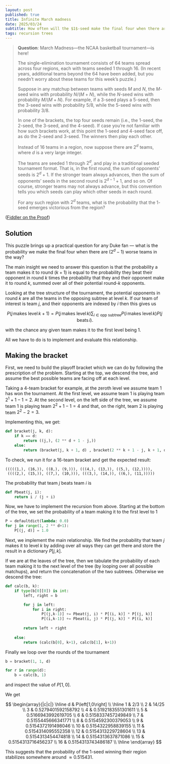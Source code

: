 ```yaml
---
layout: post
published: true
title: Infinite March madness
date: 2025/03/24
subtitle: How often will the $1$-seed make the final four when there are $\left(2^d-1\right)$ worse teams in their region?
tags: recursion trees
---
```


>**Question**: March Madness—the NCAA basketball tournament—is here!
>
>The single-elimination tournament consists of $64$ teams spread across four regions, each with teams seeded $1$ through $16.$ (In recent years, additional teams beyond the $64$ have been added, but you needn’t worry about these teams for this week’s puzzle.)
>
>Suppose in any matchup between teams with seeds $M$ and $N,$ the $M$-seed wins with probability $N/(M+N),$ while the $N$-seed wins with probability $M/(M+N).$ For example, if a $3$-seed plays a $5$-seed, then the $3$-seed wins with probability $5/8,$ while the $5$-seed wins with probability $3/8.$
>
>In one of the brackets, the top four seeds remain (i.e., the $1$-seed, the $2$-seed, the $3$-seed, and the $4$-seed). If case you’re not familiar with how such brackets work, at this point the $1$-seed and $4$-seed face off, as do the $2$-seed and $3$-seed. The winners then play each other.
>
>Instead of $16$ teams in a region, now suppose there are $2^d$ teams, where $d$ is a very large integer.
>
>The teams are seeded $1$ through $2^d$, and play in a traditional seeded tournament format. That is, in the first round, the sum of opponents’ seeds is $2^d+1.$ If the stronger team always advances, then the sum of opponents’ seeds in the second round is $2^{d−1}+1$, and so on. Of course, stronger teams may not always advance, but this convention tells you which seeds can play which other seeds in each round.
>
>For any such region with $2^d$ teams, what is the probability that the $1$-seed emerges victorious from the region?

<!--more-->

([Fiddler on the Proof](https://thefiddler.substack.com/p/can-you-play-the-favorite))

## Solution

This puzzle brings up a practical question for any Duke fan — what is the probability we make the final four when there are $(2^d-1)$ worse teams in the way?

The main insight we need to answer this question is that the probability a team makes it to round $(k+1)$ is equal to the probability they beat their opponent in round $k$ times the probability that they and their opponent make it to round $k$, summed over all of their potential round-$k$ opponents.

Looking at the tree structure of the tournament, the potential opponents in round $k$ are all the teams in the opposing subtree at level $k$. If our team of interest is team $j$, and their opponents are indexed by $i$ then this gives us

$$ P(j\,\text{makes level}\, k+1) = P(j\,\text{makes level}\,k)\sum_{i\in\text{opp subtree}} P(i\,\text{makes level}\, k)P(j\,\text{beats}\, i). $$

with the chance any given team makes it to the first level being $1$.

All we have to do is to implement and evaluate this relationship.

## Making the bracket

First, we need to build the playoff bracket which we can do by following the prescription of the problem. Starting at the top, we descend the tree, and assume the best possible teams are facing off at each level. 

Taking a $4$-team bracket for example, at the zeroth level we assume team $1$ has won the tournament. At the first level, we assume team $1$ is playing team $2^1 + 1 - 1 = 2.$ At the second level, on the left side of the tree, we assume team $1$ is playing team $2^2+1-1 = 4$ and that, on the right, team $2$ is playing team $2^2 - 2 = 3.$ 

Implementing this, we get:

```python
def bracket(j, k, d):
    if k == d:
        return ((j,), (2 ** d + 1 - j,))
    else:
        return (bracket(j, k + 1, d) , bracket(2 ** k + 1 - j, k + 1, d))
```

To check, we run it for a $16$-team bracket and get the expected result:

```
(((((1,), (16,)), ((8,), (9,))), (((4,), (13,)), ((5,), (12,)))),
 ((((2,), (15,)), ((7,), (10,))), (((3,), (14,)), ((6,), (11,)))))
```

The probability that team $j$ beats team $i$ is 

```python
def Pbeat(j, i):
    return i / (j + i)
```

Now, we have to implement the recursion from above. Starting at the bottom of the tree, we set the probability of a team making it to the first level to $1$

```python
P = defaultdict(lambda: 0.0)
for j in range(1, 2 ** d+1):
    P[(j, d)] = 1.0
```

Next, we implement the main relationship. We find the probability that team $j$ makes it to level $k$ by adding over all ways they can get there and store the result in a dictionary $P\left[j, k\right]$.

If we are at the leaves of the tree, then we tabulate the probability of each team making it to the next level of the tree (by looping over all possible matchups), and return the concatenation of the two subtrees. Otherwise we descend the tree:

```python
def calc(b, k):
    if type(b[0][0]) is int:
        left, right = b

        for j in left:
            for i in right:
                P[(j,k-1)] += Pbeat(j, i) * P[(i, k)] * P[(j, k)]
                P[(i,k-1)] += Pbeat(i, j) * P[(j, k)] * P[(i, k)]
    
        return left + right
  
    else:
        return (calc(b[0], k+1), calc(b[1], k+1))
```

Finally we loop over the rounds of the tournament

```python
b = bracket(1, 1, d)

for r in range(d):
    b = calc(b, 1)
```

and inspect the value of $P\left[1,0\right].$ 

We get

$$
\begin{array}{|c|c|} \hline
d & P\left[1,0\right] \\ \hline
1  & 2/3  \\
2  & 14/25 \\
3  & 0.5279401592158792 \\
4  & 0.5192183551301611 \\
5  & 0.5166943992619705 \\
6  & 0.5158337457249849 \\
7  & 0.5155445666341771 \\
8  & 0.5154592300379053 \\
9  & 0.5154372191498046 \\
10 & 0.5154322958839155 \\
11 & 0.5154314095552358 \\
12 & 0.5154313229728604 \\
13 & 0.5154313454474818 \\
14 & 0.5154313637871086 \\
15 & 0.5154313716456237 \\ 
16 & 0.5154313743486187 \\ \hline
\end{array}
$$

This suggests that the probability of the $1$-seed winning their region stabilizes somewhere around $\approx 0.515431.$

<br>
